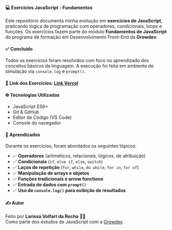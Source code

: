 #### 💻 Exercícios JavaScript - Fundamentos

Este repositório documenta minha evolução em **exercícios de JavaScript**, praticando lógica de programação com operadores, condicionais, loops e funções. Os exercícios fazem parte do módulo **Fundamentos de JavaScript** do programa de formação em Desenvolvimento Front-End da **Growdev**.


#### ✅ Concluído

Todos os exercícios foram resolvidos com foco no aprendizado dos conceitos básicos da linguagem. A execução foi feita em ambiente de simulação via `console.log` e `prompt()`.


#### 🔗 Link dos Exercícios: [Link Vercel](https://exercicios-javascript-olive.vercel.app/)


#### 🌐 Tecnologias Utilizadas

- JavaScript ES6+
- Git & GitHub
- Editor de Código (VS Code)
- Console do navegador

#### 🧠 Aprendizados

Durante os exercícios, foram abordados os seguintes tópicos:

- ✅ **Operadores** (aritméticos, relacionais, lógicos, de atribuição)
- ✅ **Condicionais** (`if`, `else if`, `else`, `switch`)
- ✅ **Laços de repetição** (`for`, `while`, `do while`, `for in`, `for of`)
- ✅ **Manipulação de arrays e objetos**
- ✅ **Funções tradicionais e arrow functions**
- ✅ **Entrada de dados com `prompt()`**
- ✅ **Uso de `console.log()` para exibição de resultados**

#### ✍️ Autor

Feito por **Larissa Volfart da Rocha** 🧑‍💻  
Como parte dos estudos de JavaScript com a [Growdev](https://www.growdev.com.br).

